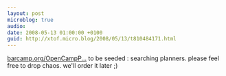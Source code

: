 ```yaml
---
layout: post
microblog: true
audio: 
date: 2008-05-13 01:00:00 +0100
guid: http://xtof.micro.blog/2008/05/13/t810484171.html
---
```

[barcamp.org/OpenCampP...](http://barcamp.org/OpenCampParis) to be seeded : searching planners. please feel free to drop chaos. we'll order it later ;)
